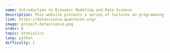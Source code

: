 ```yaml
---
name: Introduction to Economic Modeling and Data Science
description: This website presents a series of lectures on programming, data science, and economics.
link: https://datascience.quantecon.org/
image: project-datascience.png
order: 6
topic: Statistics
lang: python
difficulty: 1
---
```

